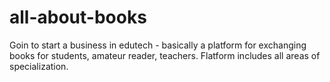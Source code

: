 # all-about-books
Goin to start a business in edutech - basically a platform for exchanging books for students, amateur reader, teachers. Flatform includes all areas of specialization. 
